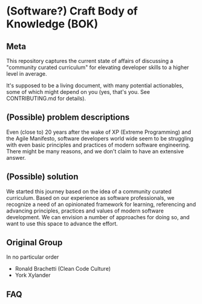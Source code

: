 # (Software?) Craft Body of Knowledge (BOK)

## Meta

This repository captures the current state of affairs of discussing a "community curated curriculum" for elevating developer skills to a higher level in average.

It's supposed to be a living document, with many potential actionables, some of which might depend on you (yes, that's you. See CONTRIBUTING.md for details).

## (Possible) problem descriptions

Even (close to) 20 years after the wake of XP (Extreme Programming) and the Agile Manifesto, software developers world wide seem to be struggling with even basic principles and practices of modern software engineering.
There might be many reasons, and we don't claim to have an extensive answer.

## (Possible) solution

We started this journey based on the idea of a community curated curriculum.
Based on our experience as software professionals, we recognize a need of an opinionated framework for learning, referencing and advancing principles, practices and values of modern software development.
We can envision a number of approaches for doing so, and want to use this space to advance the effort.

## Original Group

In no particular order

* Ronald Brachetti (Clean Code Culture)
* York Xylander

## FAQ
